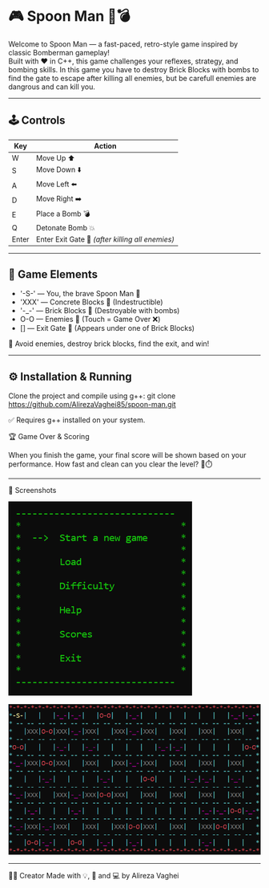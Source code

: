 
# 🎮 Spoon Man 🍴💣

Welcome to Spoon Man — a fast-paced, retro-style game inspired by classic Bomberman gameplay!  
Built with ❤️ in C++, this game challenges your reflexes, strategy, and bombing skills.
In this game you have to destroy Brick Blocks with bombs to find the gate to escape after killing
all enemies, but be carefull enemies are dangrous and can kill you.

---

## 🕹️ Controls

| Key   | Action             |
|-------|--------------------|
| W     | Move Up ⬆️          |
| S     | Move Down ⬇️        |
| A     | Move Left ⬅️        |
| D     | Move Right ➡️       |
| E     | Place a Bomb 💣      |
| Q     | Detonate Bomb 💥    |
| Enter | Enter Exit Gate 🚪 *(after killing all enemies)*

---

## 🧩 Game Elements

- '-S-' — You, the brave Spoon Man 🍴
- 'XXX' — Concrete Blocks 🧱 (Indestructible)
- '-_-' — Brick Blocks 🧱 (Destroyable with bombs)
- O-O — Enemies 👾 (Touch = Game Over ❌)
- [] — Exit Gate 🚪 (Appears under one of Brick Blocks)

🔁 Avoid enemies, destroy brick blocks, find the exit, and win!

---

## ⚙️ Installation & Running

Clone the project and compile using g++:
git clone https://github.com/AlirezaVaghei85/spoon-man.git

✅ Requires g++ installed on your system.

🏆 Game Over & Scoring

When you finish the game, your final score will be shown based on your performance.
How fast and clean can you clear the level? 🧠⏱️

---

📸 Screenshots

![alt text](<Screenshot.png>)

![alt text](<Screenshot (1).png>)

---

👨‍💻 Creator
Made with 💡, 🎯 and 💻 by
Alireza Vaghei
